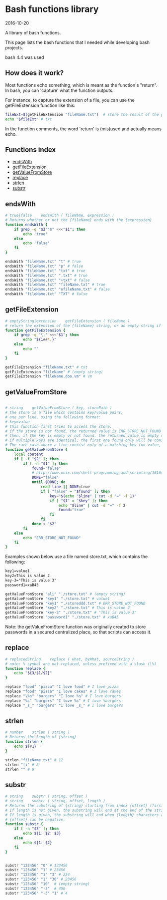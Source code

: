 Bash functions library
=============================
2016-10-20

A library of bash functions.


This page lists the bash functions that I needed while developing bash projects.

bash 4.4 was used


How does it work?
--------------------
Most functions echo something, which is meant as the function's "return".
In bash, you can 'capture' what the function outputs.

For instance, to capture the extension of a file, you can use the getFileExtension function like this:

```bash
fileExt=$(getFileExtension "fileName.txt")  # store the result of the getFileExtension function in the fileExt variable
echo "$fileExt" # txt
```

In the function comments, the word 'return' is (mis)used and actually means echo.


Functions index
------------------

- [endsWith](https://github.com/lingtalfi/bash-functions-library#endswith)
- [getFileExtension](https://github.com/lingtalfi/bash-functions-library#getfileextension)
- [getValueFromStore](https://github.com/lingtalfi/bash-functions-library#getValueFromStore)
- [replace](https://github.com/lingtalfi/bash-functions-library#replace)
- [strlen](https://github.com/lingtalfi/bash-functions-library#strlen)
- [substr](https://github.com/lingtalfi/bash-functions-library#substr)




endsWith
-------------------------


```bash
# true|false    endsWith ( fileName, expression )
# Returns whether or not the {fileName} ends with the {expression} 
function endsWith {
	if grep -q "$2""$" <<<"$1"; then
		echo 'true'
	else
		echo 'false'
	fi
}

endsWith "fileName.txt" "t" # true
endsWith "fileName.txt" "p" # false
endsWith "fileName.txt" "txt" # true
endsWith "fileName.txt" ".txt" # true
endsWith "fileName.txt" "+txt" # false
endsWith "fileName.txt" "fileName.txt" # true
endsWith "fileName.txt" "ofileName.txt" # false
endsWith "fileName.txt" "TXT" # false
```





getFileExtension
-------------------------

```bash
# emptyString|extension    getFileExtension ( fileName )
# return the extension of the {fileName} string, or an empty string if there is none
function getFileExtension {
	if grep -q '\.' <<<"$1"; then
		echo "${1##*.}"
	else
		echo ""
	fi
}

getFileExtension "fileName.txt" # txt 
getFileExtension "fileName" # (empty string)
getFileExtension "fileName.doo.vm" # vm

```





getValueFromStore
-------------------------

```bash

# string 	getValueFromStore ( key, storePath )
# the store is a file which contains key/value pairs,
# one per line, using the following format:
# key=value
# this function first tries to access the store.
# if the store is not found, the returned value is ERR_STORE_NOT_FOUND
# then, if the key is empty or not found, the returned value is empty string
# if multiple keys are identical, the first one found only will be considered
# The rare case where a line consist only of a matching key (no value, wrong syntax) is not handled, for performance reasons
function getValueFromStore {
	local content
	if [ -f "$2" ]; then
		if [ -n "$1" ]; then
			found="false"
			# http://www.unix.com/shell-programming-and-scripting/161645-read-file-using-while-loop-not-reading-last-line.html
			DONE="false"
			until $DONE; do
			    read line || DONE=true
			    if [ "false" = "$found" ]; then
				    key="$(echo "$line" | cut -d "=" -f 1)"
				    if [ "$1" = "$key" ]; then
				    	echo "$line" | cut -d "=" -f 2
				    	found="true"
				    fi
			    fi
			done < "$2"
		fi
	else
		echo "ERR_STORE_NOT_FOUND"
	fi
}

```

Examples shown below use a file named store.txt, which contains the following:

```txt
key1=value1
key2=This is value 2
key-3="This is value 3"
password1=xaB45
```

```bash
getValueFromStore "ali" "./store.txt" # (empty string)
getValueFromStore "key1" "./store.txt" # value1
getValueFromStore "key1" "./storeddd.txt" # ERR_STORE_NOT_FOUND
getValueFromStore "key2" "./store.txt" # This is value 2
getValueFromStore "key-3" "./store.txt" # "This is value 3"
getValueFromStore "password1" "./store.txt" # xaB45
```



Note:
the getValueFromStore function was originally created to store passwords in a 
secured centralized place, so that scripts can access it.







replace
-------------------------

```bash
# replacedString	replace ( what, byWhat, sourceString )
# note: % symbol are not replaced, unless prefixed with a slash (\%)
function replace {
	echo "${3/$1/$2}"
}

replace "food" "pizza" "I love food" # I love pizza
replace "food" "pizza" "I love cakes" # I love cakes
replace "\%s" "burgers" "I love %s" # I love burgers
replace "%s" "burgers" "I love %s" # I love %burgers
replace "_s_" "burgers" "I love _s_" # I love burgers
```





strlen
-------------
```bash
# number    strlen ( string )
# Returns the length of {string}
function strlen {
	echo ${#1} 
}

strlen "fileName.txt" # 12
strlen "fi" # 2
strlen "" # 0
```




substr
-------------
```bash
# string	substr ( string, offset )
# string	substr ( string, offset, length )
# Returns the substring of {string} starting from index {offset} (first char is at 0).
# If length is not given, the substring will end at the end of the string
# If length is given, the substring will end when {length} characters are consumed.
# {offset} can be negative.
function substr {
	if [ -n "$3" ]; then
		echo ${1: $2: $3}
	else
		echo ${1: $2}
	fi
}


substr "123456" "0" # 123456
substr "123456" "1" # 23456
substr "123456" "1" "3" # 234
substr "123456" "1" "30" # 23456
substr "123456" "10"  # (empty string)
substr "123456" "-3"  # 456
substr "123456" "-3" "1" # 4
```












